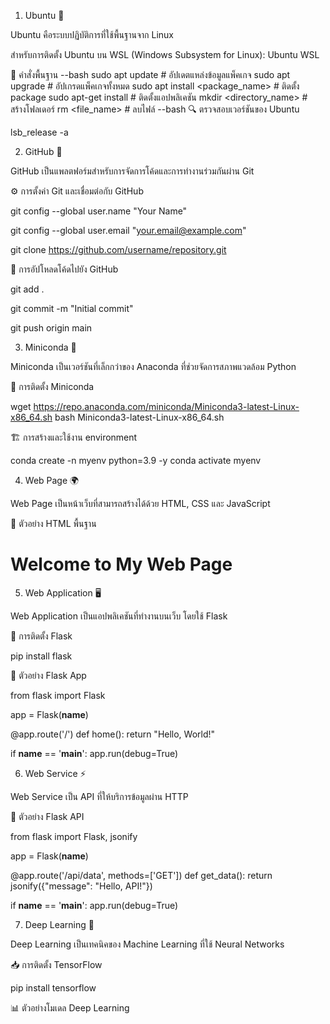 1. Ubuntu 📁

Ubuntu คือระบบปฏิบัติการที่ใช้พื้นฐานจาก Linux

สำหรับการติดตั้ง Ubuntu บน WSL (Windows Subsystem for Linux): Ubuntu WSL

📌 คำสั่งพื้นฐาน
--bash
sudo apt update   # อัปเดตแหล่งข้อมูลแพ็คเกจ
sudo apt upgrade  # อัปเกรดแพ็คเกจทั้งหมด
sudo apt install <package_name>  # ติดตั้ง package
sudo apt-get install <application>  # ติดตั้งแอปพลิเคชัน
mkdir <directory_name>  # สร้างโฟลเดอร์
rm <file_name>  # ลบไฟล์
--bash
🔍 ตรวจสอบเวอร์ชันของ Ubuntu

lsb_release -a

2. GitHub 🚀

GitHub เป็นแพลตฟอร์มสำหรับการจัดการโค้ดและการทำงานร่วมกันผ่าน Git

⚙️ การตั้งค่า Git และเชื่อมต่อกับ GitHub

git config --global user.name "Your Name"

git config --global user.email "your.email@example.com"

git clone https://github.com/username/repository.git

🔄 การอัปโหลดโค้ดไปยัง GitHub

git add .

git commit -m "Initial commit"

git push origin main

3. Miniconda 🐍

Miniconda เป็นเวอร์ชันที่เล็กกว่าของ Anaconda ที่ช่วยจัดการสภาพแวดล้อม Python

🔧 การติดตั้ง Miniconda

wget https://repo.anaconda.com/miniconda/Miniconda3-latest-Linux-x86_64.sh
bash Miniconda3-latest-Linux-x86_64.sh

🏗️ การสร้างและใช้งาน environment

conda create -n myenv python=3.9 -y
conda activate myenv

4. Web Page 🌍

Web Page เป็นหน้าเว็บที่สามารถสร้างได้ด้วย HTML, CSS และ JavaScript

📜 ตัวอย่าง HTML พื้นฐาน

<!DOCTYPE html>
<html>
<head>
    <title>My Web Page</title>
</head>
<body>
    <h1>Welcome to My Web Page</h1>
</body>
</html>

5. Web Application 🖥️

Web Application เป็นแอปพลิเคชันที่ทำงานบนเว็บ โดยใช้ Flask

🔹 การติดตั้ง Flask

pip install flask

🚀 ตัวอย่าง Flask App

from flask import Flask

app = Flask(__name__)

@app.route('/')
def home():
    return "Hello, World!"

if __name__ == '__main__':
    app.run(debug=True)

6. Web Service ⚡

Web Service เป็น API ที่ให้บริการข้อมูลผ่าน HTTP

📡 ตัวอย่าง Flask API

from flask import Flask, jsonify

app = Flask(__name__)

@app.route('/api/data', methods=['GET'])
def get_data():
    return jsonify({"message": "Hello, API!"})

if __name__ == '__main__':
    app.run(debug=True)

7. Deep Learning 🧠

Deep Learning เป็นเทคนิคของ Machine Learning ที่ใช้ Neural Networks

📥 การติดตั้ง TensorFlow

pip install tensorflow

📊 ตัวอย่างโมเดล Deep Learning
